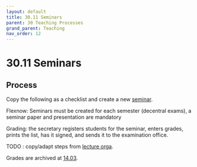 ```yaml
---
layout: default
title: 30.11 Seminars
parent: 30 Teaching Processes
grand_parent: Teaching
nav_order: 12
---
```


# 30.11 Seminars


## Process

Copy the following as a checklist and create a new [seminar](../34_seminars/).

Flexnow: Seminars must be created for each semester (decentral exams), a seminar paper and presentation are mandatory

Grading: the secretary registers students for the seminar, enters grades, prints the list, has it signed, and sends it to the examination office.

TODO : copy/adapt steps from [lecture orga](30.10.lecture.html).

Grades are archived at [14.03](https://nc-2272638881871040784.nextcloud-ionos.com/index.php/apps/files/?dir=/10-lab/14_grades/03_seminars&fileid=72).
